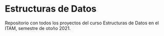 # Estructuras de Datos

Repositorio con todos los proyectos del curso Estructuras de Datos en el ITAM, semestre de otoño 2021. 
